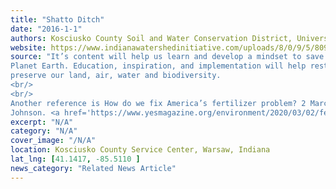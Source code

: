 ```yaml
---
title: "Shatto Ditch"
date: "2016-1-1"
authors: Kosciusko County Soil and Water Conservation District, University of Notre Dame, Indiana University - Bloomington, The Nature Conservancy, Kosciusko County Surveyors, and United States Geological Survey.
website: https://www.indianawatershedinitiative.com/uploads/8/0/9/5/80953414/factsheet_rcpp_shatto.pdf
source: "It’s content will help us learn and develop a mindset to save Our
Planet Earth. Education, inspiration, and implementation will help restore, conserve, and
preserve our land, air, water and biodiversity.
<br/>
<br/>
Another reference is How do we fix America’s fertilizer problem? 2 March 2020, Nathanael
Johnson. <a href='https://www.yesmagazine.org/environment/2020/03/02/fertilizer-indiana-ditch'>Link to Article</a>"
excerpt: "N/A"
category: "N/A"
cover_image: "/N/A"
location: Kosciusko County Service Center, Warsaw, Indiana
lat_lng: [41.1417, -85.5110 ]
news_category: "Related News Article"
---
```

